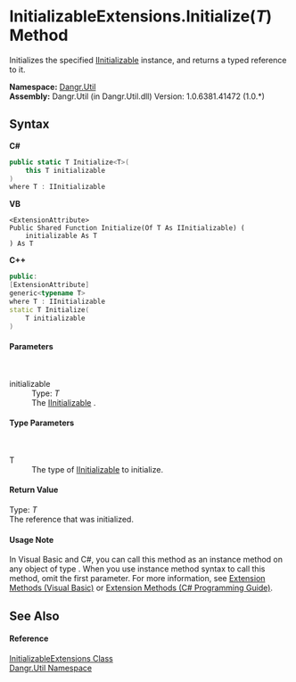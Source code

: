 # InitializableExtensions.Initialize(*T*) Method 
 

Initializes the specified <a href="T_Dangr_Util_IInitializable">IInitializable</a> instance, and returns a typed reference to it.

**Namespace:**&nbsp;<a href="N_Dangr_Util">Dangr.Util</a><br />**Assembly:**&nbsp;Dangr.Util (in Dangr.Util.dll) Version: 1.0.6381.41472 (1.0.*)

## Syntax

**C#**<br />
``` C#
public static T Initialize<T>(
	this T initializable
)
where T : IInitializable

```

**VB**<br />
``` VB
<ExtensionAttribute>
Public Shared Function Initialize(Of T As IInitializable) ( 
	initializable As T
) As T
```

**C++**<br />
``` C++
public:
[ExtensionAttribute]
generic<typename T>
where T : IInitializable
static T Initialize(
	T initializable
)
```


#### Parameters
&nbsp;<dl><dt>initializable</dt><dd>Type: *T*<br />The <a href="T_Dangr_Util_IInitializable">IInitializable</a> .</dd></dl>

#### Type Parameters
&nbsp;<dl><dt>T</dt><dd>The type of <a href="T_Dangr_Util_IInitializable">IInitializable</a> to initialize.</dd></dl>

#### Return Value
Type: *T*<br />The reference that was initialized.

#### Usage Note
In Visual Basic and C#, you can call this method as an instance method on any object of type . When you use instance method syntax to call this method, omit the first parameter. For more information, see <a href="http://msdn.microsoft.com/en-us/library/bb384936.aspx">Extension Methods (Visual Basic)</a> or <a href="http://msdn.microsoft.com/en-us/library/bb383977.aspx">Extension Methods (C# Programming Guide)</a>.

## See Also


#### Reference
<a href="T_Dangr_Util_InitializableExtensions">InitializableExtensions Class</a><br /><a href="N_Dangr_Util">Dangr.Util Namespace</a><br />